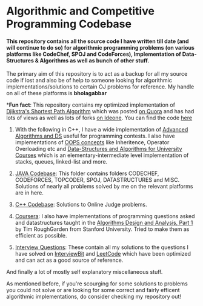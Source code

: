 # Algorithmic and Competitive Programming Codebase

#### This repository contains all the source code I have written till date (and will continue to do so) for algorithmic programming problems (on various platforms like CodeChef, SPOJ and CodeForces), Implementation of Data-Structures & Algorithms as well as bunch of other stuff.


The primary aim of this repository is to act as a backup for all my source code if lost and also be of help to someone looking for algorithmic implementations/solutions to certain OJ problems for reference.  My handle on all of these platforms is **bholagabbar**

*<b>Fun fact</b>: This repository contains my optimized implementation of [Djikstra's Shortest Path Algorithm](https://en.wikipedia.org/wiki/Dijkstra%27s_algorithm) which was posted [on Quora](https://www.quora.com/What-is-the-most-simple-efficient-C++-code-for-Dijkstras-shortest-path-algorithm/answer/Shreyans-Sheth-1) and has had lots of views as well as  lots of forks</b> [on Ideone](http://ideone.com/qkmt31). You can find the code [here](https://github.com/bholagabbar/algorithmic-programming/tree/master/Code/WorkspaceB/C%2B%2B_Files/DS_ALGO/GRAPH%20ALGOS/DIJKSTRA)

1. With the following in C++, I have a wide implementation of [Advanced Algorithms and DS](https://github.com/bholagabbar/algorithmic-programming/tree/master/Code/WorkspaceB/C%2B%2B_Files/DS_ALGO) useful for programming contests. I also have implementations of [OOPS concepts](https://github.com/bholagabbar/algorithmic-programming/tree/master/Code/WorkspaceB/College_stuff/CSE%20219(OOPS)) like Inheritence, Operator Overloading etc and [Data-Structures and Algorithms for University Courses](https://github.com/bholagabbar/algorithmic-programming/tree/master/Code/WorkspaceB/College_stuff/CSE%20220%20(DSA)) which is an elementary-intermediate level implementation of stacks, queues, linked-list and more.

2. [JAVA Codebase](https://github.com/bholagabbar/algorithmic-programming/tree/master/Code/src): This folder contains folders CODECHEF, CODEFORCES, TOPCODER, SPOJ, DATASTRUCTURES and MISC. Solutions of nearly all problems solved by me on the relevant platforms are in here.

3. [C++ Codebase](https://github.com/bholagabbar/CP-algorithmic-programming-database/tree/master/Code/WorkspaceB/C%2B%2B%20Files): Solutions to Online Judge problems.

4. [Coursera](https://github.com/bholagabbar/CP-algorithmic-programming-database/tree/master/Code/WorkspaceB/Coursera_Algo1): I also have implementations of programming questions asked and datastructures taught in the [Algorithms Design and Analysis, Part 1](https://www.coursera.org/course/algo1) by Tim RoughGarden from Stanford University. Tried to make them as efficient as possible.

5. [Interview Questions](https://github.com/bholagabbar/algorithmic-programming/tree/master/Code/src/INTERVIEW): These contain all my solutions to the questions I have solved on [InterviewBit](www.interviewbit.com) and [LeetCode](www.leetcode.com) which have been optimized and can act as a good source of reference.

And finally a lot of mostly self explanatory miscellaneous stuff. 

As mentioned before, if you're scourging for some solutions to problems you could not solve or are looking for some correct and fairly efficent algorithmic implementations, do consider checking my repository out!
